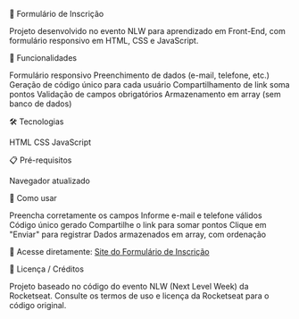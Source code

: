 📝 Formulário de Inscrição

Projeto desenvolvido no evento NLW para aprendizado em Front-End, com formulário responsivo em HTML, CSS e JavaScript.

🚀 Funcionalidades

Formulário responsivo
Preenchimento de dados (e-mail, telefone, etc.)
Geração de código único para cada usuário
Compartilhamento de link soma pontos
Validação de campos obrigatórios
Armazenamento em array (sem banco de dados)

🛠 Tecnologias

HTML
CSS
JavaScript

📋 Pré-requisitos

Navegador atualizado

🎯 Como usar

Preencha corretamente os campos
Informe e-mail e telefone válidos
Código único gerado
Compartilhe o link para somar pontos
Clique em "Enviar" para registrar
Dados armazenados em array, com ordenação

🔗 Acesse diretamente: [Site do Formulário de Inscrição](https://nataschafritzen.github.io/SiteFormularioDeInscricao/)


📄 Licença / Créditos

Projeto baseado no código do evento NLW (Next Level Week) da Rocketseat.
Consulte os termos de uso e licença da Rocketseat para o código original.



